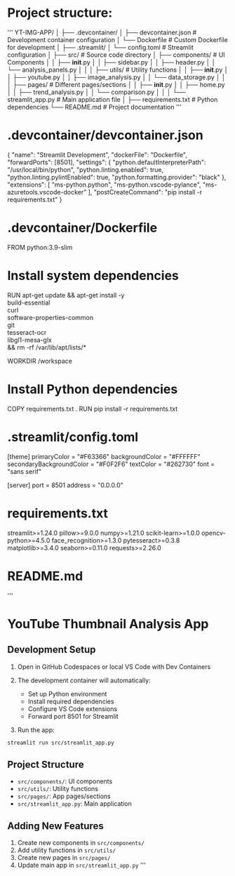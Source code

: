 # Project structure:
'''
YT-IMG-APP/
│
├── .devcontainer/
│   ├── devcontainer.json    # Development container configuration
│   └── Dockerfile          # Custom Dockerfile for development
│
├── .streamlit/
│   └── config.toml         # Streamlit configuration
│
├── src/                    # Source code directory
│   ├── components/         # UI Components
│   │   ├── __init__.py
│   │   ├── sidebar.py
│   │   ├── header.py
│   │   └── analysis_panels.py
│   │
│   ├── utils/             # Utility functions
│   │   ├── __init__.py
│   │   ├── youtube.py
│   │   ├── image_analysis.py
│   │   └── data_storage.py
│   │
│   ├── pages/            # Different pages/sections
│   │   ├── __init__.py
│   │   ├── home.py
│   │   ├── trend_analysis.py
│   │   └── comparison.py
│   │
│   └── streamlit_app.py   # Main application file
│
├── requirements.txt        # Python dependencies
└── README.md              # Project documentation
'''

# .devcontainer/devcontainer.json
{
    "name": "Streamlit Development",
    "dockerFile": "Dockerfile",
    "forwardPorts": [8501],
    "settings": {
        "python.defaultInterpreterPath": "/usr/local/bin/python",
        "python.linting.enabled": true,
        "python.linting.pylintEnabled": true,
        "python.formatting.provider": "black"
    },
    "extensions": [
        "ms-python.python",
        "ms-python.vscode-pylance",
        "ms-azuretools.vscode-docker"
    ],
    "postCreateCommand": "pip install -r requirements.txt"
}

# .devcontainer/Dockerfile
FROM python:3.9-slim

# Install system dependencies
RUN apt-get update && apt-get install -y \
    build-essential \
    curl \
    software-properties-common \
    git \
    tesseract-ocr \
    libgl1-mesa-glx \
    && rm -rf /var/lib/apt/lists/*

WORKDIR /workspace

# Install Python dependencies
COPY requirements.txt .
RUN pip install -r requirements.txt

# .streamlit/config.toml
[theme]
primaryColor = "#F63366"
backgroundColor = "#FFFFFF"
secondaryBackgroundColor = "#F0F2F6"
textColor = "#262730"
font = "sans serif"

[server]
port = 8501
address = "0.0.0.0"

# requirements.txt
streamlit>=1.24.0
pillow>=9.0.0
numpy>=1.21.0
scikit-learn>=1.0.0
opencv-python>=4.5.0
face_recognition>=1.3.0
pytesseract>=0.3.8
matplotlib>=3.4.0
seaborn>=0.11.0
requests>=2.26.0

# README.md
'''
# YouTube Thumbnail Analysis App

## Development Setup

1. Open in GitHub Codespaces or local VS Code with Dev Containers
2. The development container will automatically:
   - Set up Python environment
   - Install required dependencies
   - Configure VS Code extensions
   - Forward port 8501 for Streamlit

3. Run the app:
```bash
streamlit run src/streamlit_app.py
```

## Project Structure

- `src/components/`: UI components
- `src/utils/`: Utility functions
- `src/pages/`: App pages/sections
- `src/streamlit_app.py`: Main application

## Adding New Features

1. Create new components in `src/components/`
2. Add utility functions in `src/utils/`
3. Create new pages in `src/pages/`
4. Update main app in `src/streamlit_app.py`
'''